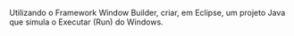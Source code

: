 Utilizando o Framework Window Builder, criar, em Eclipse, um projeto Java que simula o
Executar (Run) do Windows.
